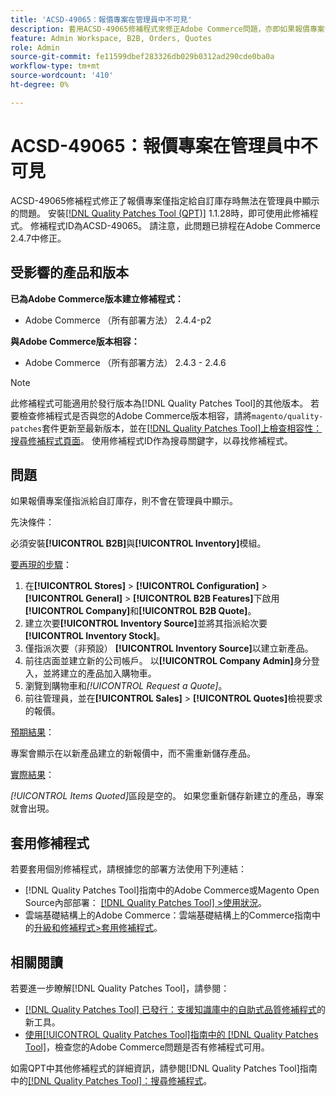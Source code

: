 ```yaml
---
title: 'ACSD-49065：報價專案在管理員中不可見'
description: 套用ACSD-49065修補程式來修正Adobe Commerce問題，亦即如果報價專案僅指派給自訂庫存，則無法在管理員中看到報價專案。
feature: Admin Workspace, B2B, Orders, Quotes
role: Admin
source-git-commit: fe11599dbef283326db029b0312ad290cde0ba0a
workflow-type: tm+mt
source-wordcount: '410'
ht-degree: 0%

---
```


# ACSD-49065：報價專案在管理員中不可見

ACSD-49065修補程式修正了報價專案僅指定給自訂庫存時無法在管理員中顯示的問題。 安裝[[!DNL Quality Patches Tool (QPT)]](https://experienceleague.adobe.com/en/docs/commerce-knowledge-base/kb/announcements/commerce-announcements/magento-quality-patches-released-new-tool-to-self-serve-quality-patches) 1.1.28時，即可使用此修補程式。 修補程式ID為ACSD-49065。 請注意，此問題已排程在Adobe Commerce 2.4.7中修正。

## 受影響的產品和版本

**已為Adobe Commerce版本建立修補程式：**

* Adobe Commerce （所有部署方法） 2.4.4-p2

**與Adobe Commerce版本相容：**

* Adobe Commerce （所有部署方法） 2.4.3 - 2.4.6

>[!NOTE]
>
>此修補程式可能適用於發行版本為[!DNL Quality Patches Tool]的其他版本。 若要檢查修補程式是否與您的Adobe Commerce版本相容，請將`magento/quality-patches`套件更新至最新版本，並在[[!DNL Quality Patches Tool]上檢查相容性：搜尋修補程式頁面](https://experienceleague.adobe.com/tools/commerce-quality-patches/index.html)。 使用修補程式ID作為搜尋關鍵字，以尋找修補程式。

## 問題

如果報價專案僅指派給自訂庫存，則不會在管理員中顯示。

先決條件：

必須安裝&#x200B;**[!UICONTROL B2B]**&#x200B;與&#x200B;**[!UICONTROL Inventory]**&#x200B;模組。

<u>要再現的步驟</u>：

1. 在&#x200B;**[!UICONTROL Stores]** > **[!UICONTROL Configuration]** > **[!UICONTROL General]** > **[!UICONTROL B2B Features]**&#x200B;下啟用&#x200B;**[!UICONTROL Company]**&#x200B;和&#x200B;**[!UICONTROL B2B Quote]**。
1. 建立次要&#x200B;**[!UICONTROL Inventory Source]**&#x200B;並將其指派給次要&#x200B;**[!UICONTROL Inventory Stock]**。
1. 僅指派次要（非預設） **[!UICONTROL Inventory Source]**&#x200B;以建立新產品。
1. 前往店面並建立新的公司帳戶。 以&#x200B;**[!UICONTROL Company Admin]**&#x200B;身分登入，並將建立的產品加入購物車。
1. 瀏覽到購物車和&#x200B;*[!UICONTROL Request a Quote]*。
1. 前往管理員，並在&#x200B;**[!UICONTROL Sales]** > **[!UICONTROL Quotes]**&#x200B;檢視要求的報價。

<u>預期結果</u>：

專案會顯示在以新產品建立的新報價中，而不需重新儲存產品。

<u>實際結果</u>：

*[!UICONTROL Items Quoted]*&#x200B;區段是空的。 如果您重新儲存新建立的產品，專案就會出現。

## 套用修補程式

若要套用個別修補程式，請根據您的部署方法使用下列連結：

* [!DNL Quality Patches Tool]指南中的Adobe Commerce或Magento Open Source內部部署： [[!DNL Quality Patches Tool] >使用狀況](/help/tools/quality-patches-tool/usage.md)。
* 雲端基礎結構上的Adobe Commerce：雲端基礎結構上的Commerce指南中的[升級和修補程式>套用修補程式](https://experienceleague.adobe.com/docs/commerce-cloud-service/user-guide/develop/upgrade/apply-patches.html)。

## 相關閱讀

若要進一步瞭解[!DNL Quality Patches Tool]，請參閱：

* [[!DNL Quality Patches Tool] 已發行：支援知識庫中的自助式品質修補程式](https://experienceleague.adobe.com/en/docs/commerce-knowledge-base/kb/announcements/commerce-announcements/magento-quality-patches-released-new-tool-to-self-serve-quality-patches)的新工具。
* [使用[!UICONTROL Quality Patches Tool]指南中的 [!DNL Quality Patches Tool]](/help/tools/quality-patches-tool/patches-available-in-qpt/check-patch-for-magento-issue-with-magento-quality-patches.md)，檢查您的Adobe Commerce問題是否有修補程式可用。


如需QPT中其他修補程式的詳細資訊，請參閱[!DNL Quality Patches Tool]指南中的[[!DNL Quality Patches Tool]：搜尋修補程式](https://experienceleague.adobe.com/tools/commerce-quality-patches/index.html)。
